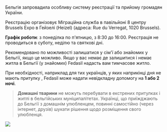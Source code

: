 Бельгія запровадила особливу систему реєстрації та прийому громадян України. 

Реєстрацію організовує Міграційна служба 
в павільйоні 8 центру Brussels Expo в Гейзелі (Heizel) (адреса: Rue du Verregat, 1020 Brussels). 

**Графік роботи**: з понеділка по п'ятницю, з 8:30 до 16:00. Реєстрація не проводиться в суботу, неділю та святкові дні. 

Рекомендовано по можливості залишатися у сім'ї або знайомих у Бельгії, якщо це можливо. Якщо у вас немає де залишитися і немає житла в Бельгії (у знайомих) Fedasil надасть вам тимчасове житло. 

При необхідності, наприклад для тих українців, у яких наприкінці дня не мають притулку , Fedasil може надати невідкладну допомогу на **1 або 2 ночі**. 

>**Домашні тварини** не можуть перебувати в екстрених притулках і житлі в бельгійських муніципалітетах. Українці, що приїжджають до Бельгії з домашнім улюбленцем, повинні самостійно (через інтернет, друзів) шукати рішення щодо розміщення свого улюбленця.

![](https://info-ukraine.be/sites/default/files/Oekraine_Heizel_SM_v4.jpg)